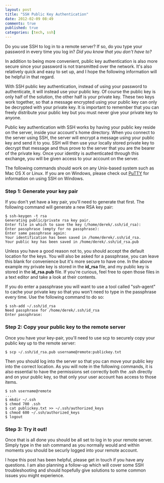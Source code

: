 ```yaml
---
layout: post
title: "SSH Public Key Authentication"
date: 2012-02-09 08:49
comments: true
published: true
categories: [tech, ssh]
---
```


Do you use SSH to log in to a remote server? If so, do you type your password in every time you log in?
*Did you know that you don't have to?*

In addition to being more convenient, public key authentication is also more secure since your password
is not transmitted over the network. It's also relatively quick and easy to set up, and I hope
the following information will be helpful in that regard.

With SSH public key authentication, instead of using your password to authenticate,
it will instead use your public key. Of course the public key is only half of the solution, the other half
is your private key. These two keys work together, so that a message encrypted using your public key can only
be decrypted with your private key. It is important to remember that you can freely distribute your public key
but you must never give your private key to anyone.

<!-- more -->

Public key authentication with SSH works by having your public key reside on the server, inside your
account's home directory. When you connect to the server using SSH, the server will encrypt a message using
your public key and send it to you. SSH will then use your locally stored private key to decrypt that message
and thus prove to the server that you are the bearer of the private key. Once your identity is authenticated
through this exchange, you will be given access to your account on the server.

The following commands should work on any Unix-based system such as Mac OS X or Linux. If you are on
Windows, please check out [PuTTY](http://www.chiark.greenend.org.uk/~sgtatham/putty/) for information
on using SSH on Windows.

### Step 1: Generate your key pair

If you don't yet have a key pair, you'll need to generate that first. The following command will generate
a new RSA key pair:

    $ ssh-keygen -t rsa
    Generating public/private rsa key pair.
    Enter file in which to save the key (/home/derek/.ssh/id_rsa):
    Enter passphrase (empty for no passphrase):
    Enter same passphrase again:
    Your identification has been saved in /home/derek/.ssh/id_rsa.
    Your public key has been saved in /home/derek/.ssh/id_rsa.pub

Unless you have a good reason not to, you should accept the default location for the keys. You will also be
asked for a passphrase, you can leave this blank for convenience but it's more secure to have one.
In the above example my private key is stored in the **id_rsa** file, and my public key is stored in
the **id_rsa.pub** file. If you're curious, feel free to open those files in a text editor and take
a look at their contents.

If you do enter a passphrase you will want to use a tool called "ssh-agent" to cache your private key
so that you won't need to type in the passphrase every time. Use the following command to do so:

    $ ssh-add ~/.ssh/id_rsa
    Need passphrase for /home/derek/.ssh/id_rsa
    Enter passphrase:

### Step 2: Copy your public key to the remote server

Once you have your key-pair, you'll need to use scp to securely copy your public key
up to the remote server:

    $ scp ~/.ssh/id_rsa.pub username@remote:publickey.txt

Then you should log into the server so that you can move your public key into the correct
location. As you will note in the following commands, it is also essential to have the
permissions set correctly both the .ssh directly and on your public key, so that only your
user account has access to those items.

    $ ssh username@remote
    ...
    $ mkdir ~/.ssh
    $ chmod 700 .ssh
    $ cat publickey.txt >> ~/.ssh/authorized_keys
    $ chmod 600 ~/.ssh/authorized_keys
    $ logout

### Step 3: Try it out!

Once that is all done you should be all set to log in to your remote server. Simply type in the
ssh command as you normally would and within moments you should be securly logged into your
remote account.

I hope this post has been helpful, please get in touch if you have any questions. I am
also planning a follow-up which will cover some SSH troubleshooting and should
hopefully give solutions to some common issues you might experience.

